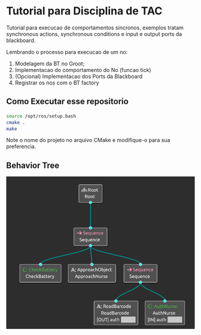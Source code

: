 # Tutorial para Disciplina de TAC

Tutorial para execucao de comportamentos sincronos, exemplos tratam synchronous actions, synchronous conditions e input e output ports da blackboard.

Lembrando o processo para execucao de um no:

1. Modelagem da BT no Groot;
2. Implementacao do comportamento do No (funcao tick)
3. (Opcional) Implementacao dos Ports da Blackboard
4. Registrar os nos com o BT factory

## Como Executar esse repositorio

```bash
source /opt/ros/setup.bash
cmake .
make
```

Note o nome do projeto no arquivo CMake e modifique-o para sua preferencia.

## Behavior Tree

![bt image](bt.png)
